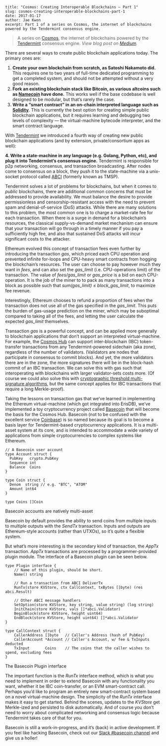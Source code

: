 ~~~
title: "Cosmos: Creating Interoperable Blockchains — Part 1"
slug: cosmos-creating-interoperable-blockchains-part-1
date: 2017-01-17
author: Jae Kwon
excerpt: Part 1 of a series on Cosmos, the internet of blockchains powered by the Tendermint consensus engine.
~~~

> A series on [Cosmos](http://cosmos.network/), the internet of blockchains powered by the [Tendermint](http://tendermint.com/) consensus engine. *View blog post on [Medium](https://medium.com/@jaekwon/cosmos-creating-interoperable-blockchains-part-1-2929435ba1fa#.kmwc5d4px).*

There are several ways to create public blockchain applications today. The
primary ones are:

1.  **Create your own blockchain from scratch, as Satoshi Nakamoto did.** This
requires one to two years of full-time dedicated programming to get a completed
system, and should not be attempted without a very good reason.
2.  **Fork an existing blockchain stack like Bitcoin, as various altcoins such as
**[Namecoin](https://github.com/namecoin/namecoin-core)** have done.** This
works well if the base codebase is well designed to be modular, but that’s
rarely the case.
3.  **Write a “smart contract” in an on-chain interpreted language such as
[Solidity](https://solidity.readthedocs.io/en/develop/)**. This is currently the
best option for creating simple public blockchain applications, but it requires
learning and debugging two levels of complexity — the virtual-machine bytecode
interpreter, and the smart contract language.

With [Tendermint](http://tendermint.com/) we introduced a fourth way of creating
new public blockchain applications (and by extension, private/consortium apps as
well):

**4. Write a state-machine in any language (e.g. Golang, Python, etc), and plug
it into Tendermint’s consensus engine.** Tendermint is responsible for p2p
networking, consensus, and transaction broadcasting. After nodes come to
consensus on a block, they push it to the state-machine via a unix-socket
protocol called [ABCI](https://github.com/tendermint/abci) (formerly known as
TMSP).

Tendermint solves a lot of problems for blockchains, but when it comes to
*public* blockchains, there are additional common concerns that must be
addressed to provide availability. We must balance the desire to provide
permissionless and censorship-resistant access with the need to prevent spam and
denial-of-service (DoS) attacks. While there are many solutions to this problem,
the most common one is to charge a market-rate fee for each transaction. When
there is a surge in demand for a blockchain’s resources, the classical
supply-vs-demand market mechanism can ensure that your transaction will go
through in a timely manner if you pay a sufficiently high fee, and also that
sustained DoS attacks will incur significant costs to the attacker.

Ethereum evolved this concept of transaction fees even further by introducing
the transaction *gas*, which priced each CPU operation and prevented infinite
for-loops and CPU-heavy smart contracts from hogging the blockchain’s resources.
The user can choose to pay however much they want in *fees*, and can also set
the *gas_limit* (i.e. CPU-operations limit) of the transaction. The value of
*fees/gas_limit* or *gas_price* is a bid on each CPU-operation. It is the job of
the miner to to pack as many transactions into a block as possible such that
*sum(gas_limit) ≤ block_gas_limit*, to maximize fee revenue.

Interestingly, Ethereum chooses to refund a proportion of fees when the
transaction does not use all of the gas specified in the *gas_limit*. This puts
the burden of gas-usage prediction on the miner, which may be suboptimal
compared to taking all of the fees, and letting the user calculate the expected
*gas_limit* themselves.

Transaction *gas* is a powerful concept, and can be applied more generally to
blockchain applications that don’t support an interpreted virtual-machine. For
example, the [Cosmos Hub](/whitepaper#the-hub) can support
inter-blockchain (IBC) token-transfer transactions from any Tendermint-powered
sidechain (aka zone), regardless of the number of validators. (Validators are
nodes that participate in consensus to commit blocks). And yet, the more
validators there are in the zone, the more signatures there will be in the
block-hash commit of an IBC transaction. We can solve this with gas such that
interoperating with blockchains with larger validator-sets costs more. (Of
course we could also solve this with [cryptographic threshold multi-signature
algorithms](https://pdfs.semanticscholar.org/be29/fa28770bdbbe3d6962d82ab8744658fbfd39.pdf),
but the same concept applies for IBC transactions that require a long
Merkle-proof).

Taking the lessons on transaction gas that we’ve learned in implementing the
Ethereum virtual-machine (which got integrated into ErisDB), we’ve implemented a
toy cryptocurrency project called
[Basecoin](https://github.com/tendermint/basecoin) that will become the basis
for the Cosmos Hub. Basecoin (not to be confused with the excellent service
[Coinbase](http://coinbase.com/)) is so named because its goal is to become a
basis layer for Tendermint-based cryptocurrency applications. It is a
multi-asset system at its core, and is intended to accommodate a wide variety of
applications from simple cryptocurrencies to complex systems like Ethereum.

    // A Basecoin user account
    type Account struct {
      PubKey   crypto.PubKey
      Sequence int
      Balance  Coins
    }

    type Coin struct {
      Denom  string // e.g. "BTC", "ATOM"
      Amount int64
    }

    type Coins []Coin
<figcaption>Basecoin accounts are natively multi-asset</figcaption>

Basecoin by default provides the ability to send coins from multiple inputs to
multiple outputs with the *SendTx* transaction. Inputs and outputs are
Ethereum-style accounts (rather than UTXOs), so it’s quite a flexible system.

But what’s more interesting is the secondary kind of transaction, the *AppTx* transaction. *AppTx* transactions are processed by a programmer-provided plugin
module. The interface of a Basecoin plugin can be seen below.

    type Plugin interface {
        // Name of this plugin, should be short.
        Name() string
      
        // Run a transaction from ABCI DeliverTx
        RunTx(store KVStore, ctx CallContext, txBytes []byte) (res abci.Result)
      
        // Other ABCI message handlers
        SetOption(store KVStore, key string, value string) (log string)
        InitChain(store KVStore, vals []*abci.Validator)
        BeginBlock(store KVStore, height uint64)
        EndBlock(store KVStore, height uint64) []*abci.Validator
    }

    type CallContext struct {
        CallerAddress []byte   // Caller's Address (hash of PubKey)
        CallerAccount *Account // Caller's Account, w/ fee & TxInputs deducted
        TxInput       Coins    // The coins that the caller wishes to spend, excluding fees
    }
<figcaption>The Basecoin Plugin interface</figcaption>

The important function is the *RunTx* interface method, which is what you need
to implement in order to extend Basecoin with any functionality you want,
whether it be IBC coin-transfer, or an EVM smart-contract call. Perhaps you’d
like to program an entirely new smart-contract system based on a novel
virtual-machine design. The simplicity of the *RunTx* interface makes it easy to
get started. Behind the scenes, updates to the *KVStore* get Merkle-ized and
persisted to disk automatically. And of course you don’t need to worry about
complicated networking and consensus logic because Tendermint takes care of that
for you.

Basecoin is still a work-in-progress, and it’s (back) in active development. If
you feel like hacking Basecoin, check out our [Slack #basecoin
channel](http://slack.cosmos.network/) and give us a holler!
